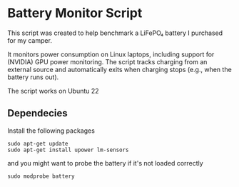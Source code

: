 # Battery Monitor Script
This script was created to help benchmark a LiFePO₄ battery I purchased for my camper.

It monitors power consumption on Linux laptops, including support for (NVIDIA) GPU power monitoring.
The script tracks charging from an external source and automatically exits when charging stops (e.g., when the battery runs out).

The script works on Ubuntu 22

## Dependecies

Install the following packages

```
sudo apt-get update
sudo apt-get install upower lm-sensors
```

and you might want to probe the battery if it's not loaded correctly

```
sudo modprobe battery
```
